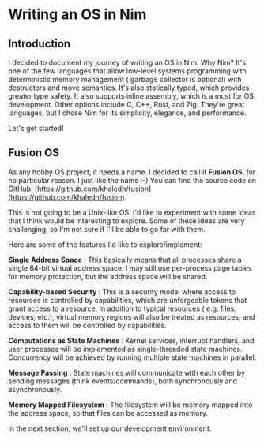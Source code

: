 # Writing an OS in Nim

## Introduction

I decided to document my journey of writing an OS in Nim. Why Nim? It's one of the few
languages that allow low-level systems programming with deterministic memory management (
garbage collector is optional) with destructors and move semantics. It's also statically
typed, which provides greater type safety. It also supports inline assembly, which is a
must for OS development. Other options include C, C++, Rust, and Zig. They're great
languages, but I chose Nim for its simplicity, elegance, and performance.

Let's get started!

## Fusion OS

As any hobby OS project, it needs a name. I decided to call it **Fusion OS**, for no
particular reason. I just like the name :-) You can find the source code on
GitHub: [https://github.com/khaledh/fusion](https://github.com/khaledh/fusion).

This is not going to be a Unix-like OS. I'd like to experiment with some ideas that I
think would be interesting to explore. Some of these ideas are very challenging, so I'm
not sure if I'll be able to go far with them.

Here are some of the features I'd like to explore/implement:

**Single Address Space**
: This basically means that all processes share a single 64-bit virtual address space. I
may still use per-process page tables for memory protection, but the address space will be
shared.

**Capability-based Security**
: This is a security model where access to resources is controlled by capabilities, which
are unforgeable tokens that grant access to a resource. In addition to typical resources (
e.g. files, devices, etc.), virtual memory regions will also be treated as resources, and
access to them will be controlled by capabilities.

**Computations as State Machines**
: Kernel services, interrupt handlers, and user processes will be implemented as
single-threaded state machines. Concurrency will be achieved by running multiple state
machines in parallel.

**Message Passing**
: State machines will communicate with each other by sending messages (think
events/commands), both synchronously and asynchronously.

**Memory Mapped Filesystem**
: The filesystem will be memory mapped into the address space, so that files can be
accessed as memory.

In the next section, we'll set up our development environment.
